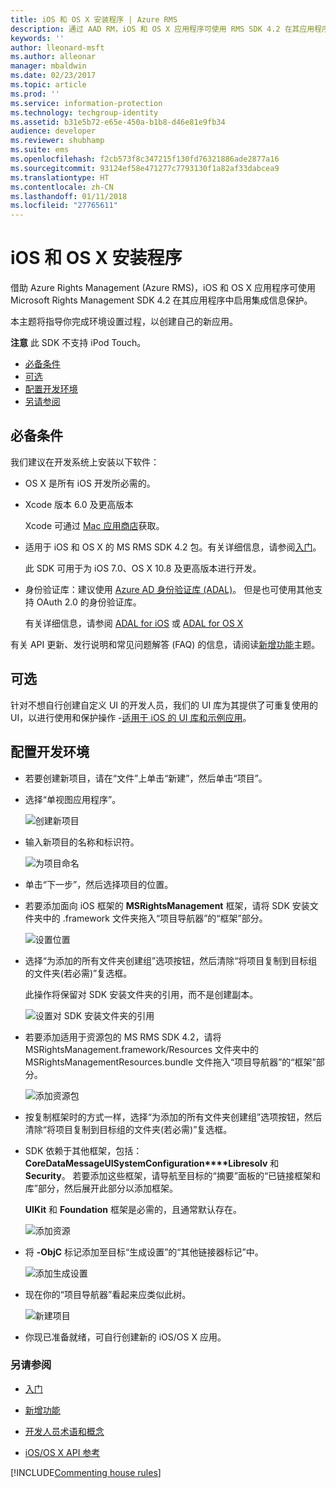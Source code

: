 ```yaml
---
title: iOS 和 OS X 安装程序 | Azure RMS
description: 通过 AAD RM，iOS 和 OS X 应用程序可使用 RMS SDK 4.2 在其应用程序中启用集成信息保护。
keywords: ''
author: lleonard-msft
ms.author: alleonar
manager: mbaldwin
ms.date: 02/23/2017
ms.topic: article
ms.prod: ''
ms.service: information-protection
ms.technology: techgroup-identity
ms.assetid: b31e5b72-e65e-450a-b1b8-d46e81e9fb34
audience: developer
ms.reviewer: shubhamp
ms.suite: ems
ms.openlocfilehash: f2cb573f8c347215f130fd76321886ade2877a16
ms.sourcegitcommit: 93124ef58e471277c7793130f1a82af33dabcea9
ms.translationtype: HT
ms.contentlocale: zh-CN
ms.lasthandoff: 01/11/2018
ms.locfileid: "27765611"
---
```

# <a name="ios-and-os-x-setup"></a>iOS 和 OS X 安装程序

借助 Azure Rights Management (Azure RMS)，iOS 和 OS X 应用程序可使用 Microsoft Rights Management SDK 4.2 在其应用程序中启用集成信息保护。

本主题将指导你完成环境设置过程，以创建自己的新应用。

**注意** 此 SDK 不支持 iPod Touch。


-   [必备条件](#prerequisites)
-   [可选](#optional)
-   [配置开发环境](#configuring-your-development-environment)
-   [另请参阅](#see-also)

## <a name="prerequisites"></a>必备条件

我们建议在开发系统上安装以下软件：

-   OS X 是所有 iOS 开发所必需的。
-   Xcode 版本 6.0 及更高版本

    Xcode 可通过 [Mac 应用商店](https://developer.apple.com/technologies/mac/)获取。

-   适用于 iOS 和 OS X 的 MS RMS SDK 4.2 包。有关详细信息，请参阅[入门](get-started.md)。

    此 SDK 可用于为 iOS 7.0、OS X 10.8 及更高版本进行开发。

-   身份验证库：建议使用 [Azure AD 身份验证库 (ADAL)](https://msdn.microsoft.com/library/jj573266.aspx)。 但是也可使用其他支持 OAuth 2.0 的身份验证库。

    有关详细信息，请参阅 [ADAL for iOS](https://github.com/MSOpenTech/azure-activedirectory-library-for-ios) 或 [ADAL for OS X](https://github.com/MSOpenTech/azure-activedirectory-library-for-ios/tree/OSXUniversal)

有关 API 更新、发行说明和常见问题解答 (FAQ) 的信息，请阅读[新增功能](release-notes.md)主题。

## <a name="optional"></a>可选

针对不想自行创建自定义 UI 的开发人员，我们的 UI 库为其提供了可重复使用的 UI，以进行使用和保护操作 -[适用于 iOS 的 UI 库和示例应用](https://github.com/AzureAD/rms-sdk-ui-for-ios)。

## <a name="configuring-your-development-environment"></a>配置开发环境

-   若要创建新项目，请在“文件”上单击“新建”，然后单击“项目”。
-   选择“单视图应用程序”。

    ![创建新项目](../media/iOS-Project.png)

-   输入新项目的名称和标识符。

    ![为项目命名](../media/iOS-project-options.png)

-   单击“下一步”，然后选择项目的位置。
-   若要添加面向 iOS 框架的 **MSRightsManagement** 框架，请将 SDK 安装文件夹中的 .framework 文件夹拖入“项目导航器”的“框架”部分。

    ![设置位置](../media/ios-add-dependencies-01a.png)

-   选择“为添加的所有文件夹创建组”选项按钮，然后清除“将项目复制到目标组的文件夹(若必需)”复选框。

    此操作将保留对 SDK 安装文件夹的引用，而不是创建副本。

    ![设置对 SDK 安装文件夹的引用](../media/iOS-create-groups.png)

-   若要添加适用于资源包的 MS RMS SDK 4.2，请将 MSRightsManagement.framework/Resources 文件夹中的 MSRightsManagementResources.bundle 文件拖入“项目导航器”的“框架”部分。

    ![添加资源包](../media/iOS-add-resource-bundle-02a.png)

-   按复制框架时的方式一样，选择“为添加的所有文件夹创建组”选项按钮，然后清除“将项目复制到目标组的文件夹(若必需)”复选框。
-   SDK 依赖于其他框架，包括：**CoreData****MessageUI****SystemConfiguration****Libresolv** 和 **Security**。 若要添加这些框架，请导航至目标的“摘要”面板的“已链接框架和库”部分，然后展开此部分以添加框架。

    **UIKit** 和 **Foundation** 框架是必需的，且通常默认存在。

    ![添加资源](../media/iOS-add-libraries.png)

-   将 **-ObjC** 标记添加至目标“生成设置”的“其他链接器标记”中。

    ![添加生成设置](../media/iOS-linker-flags.png)

-   现在你的“项目导航器”看起来应类似此树。

    ![新建项目](../media/iOS-verify-setup-01a.png)

-   你现已准备就绪，可自行创建新的 iOS/OS X 应用。

### <a name="see-also"></a>另请参阅

* [入门](get-started.md)

* [新增功能](release-notes.md)

* [开发人员术语和概念](core-concepts.md)

* [iOS/OS X API 参考](https://msdn.microsoft.com/library/dn758306.aspx)

[!INCLUDE[Commenting house rules](../includes/houserules.md)]